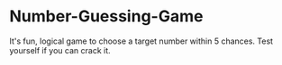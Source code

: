 # Number-Guessing-Game
It's fun, logical game to choose a target number within 5 chances. Test yourself if you can crack it.
